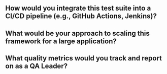 ## How would you integrate this test suite into a CI/CD pipeline (e.g., GitHub Actions, Jenkins)?

## What would be your approach to scaling this framework for a large application?

## What quality metrics would you track and report on as a QA Leader?